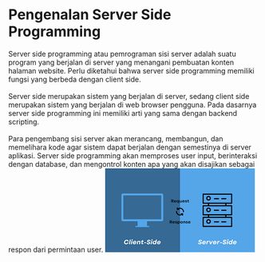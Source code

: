 # Pengenalan Server Side Programming

Server side programming atau pemrograman sisi server adalah suatu program yang berjalan di server yang menangani
pembuatan konten halaman website. Perlu diketahui bahwa server side programming memiliki fungsi yang berbeda dengan
client side.
<br><br>
Server side merupakan sistem yang berjalan di server, sedang client side merupakan sistem yang berjalan di web browser
pengguna. Pada dasarnya server side programming ini memiliki arti yang sama dengan backend scripting.
<br><br>
Para pengembang sisi server akan merancang, membangun, dan memelihara kode agar sistem dapat berjalan dengan semestinya
di server aplikasi. Server side programming akan memproses user input, berinteraksi dengan database, dan mengontrol
konten apa yang akan disajikan sebagai respon dari permintaan user.
![img.png](assets/ssp.png)